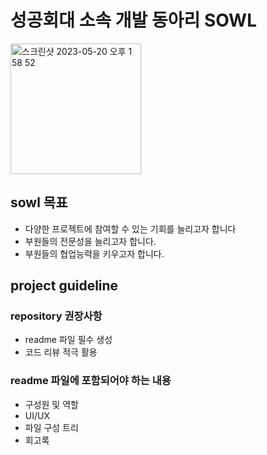 # 성공회대 소속 개발 동아리 SOWL

<img width="209" alt="스크린샷 2023-05-20 오후 1 58 52" src="https://github.com/SOWL-SKHU/.github/assets/104067367/125335ea-e16d-43ca-af37-28377c9c2fb7">

## sowl 목표

- 다양한 프로젝트에 참여할 수 있는 기회를 늘리고자 합니다
- 부원들의 전문성을 늘리고자 합니다.
- 부원들의 협업능력을 키우고자 합니다.

## project guideline

### repository 권장사항

- readme 파일 필수 생성 
- 코드 리뷰 적극 활용

### readme 파일에 포함되어야 하는 내용 

- 구성원 및 역할
- UI/UX 
- 파일 구성 트리 
- 회고록

